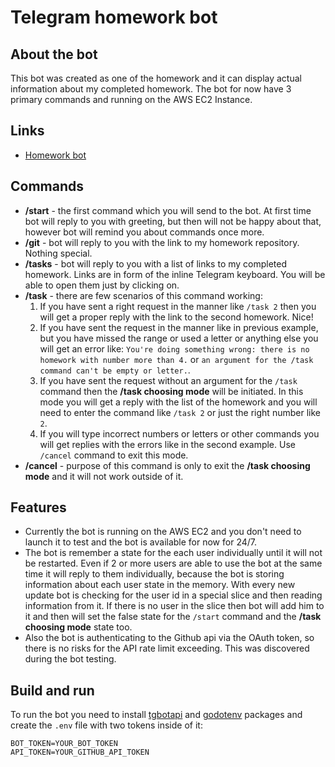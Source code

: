# Telegram homework bot
## About the bot
This bot was created as one of the homework and it can display actual information about my completed homework. The bot for now have 3 primary commands and running on the AWS EC2 Instance. 
## Links
* [Homework bot](https://t.me/RGHomeworkBot)
## Commands
* <b>/start</b> - the first command which you will send to the bot. At first time bot will reply to you with greeting, but then will not be happy about that, however bot will remind you about commands once more.
* <b>/git</b> - bot will reply to you with the link to my homework repository. Nothing special.
* <b>/tasks</b> - bot will reply to you with a list of links to my completed homework. Links are in form of the inline Telegram keyboard. You will be able to open them just by clicking on.
* <b>/task</b> - there are few scenarios of this command working:
   1. If you have sent a right request in the manner like ```/task 2``` then you will get a proper reply with the link to the second homework. Nice!
   2. If you have sent the request in the manner like in previous example, but you have missed the range or used a letter or anything else you will get an error like: ```You're doing something wrong: there is no homework with number more than 4.``` or ```an argument for the /task command can't be empty or letter.```.
   3. If you have sent the request without an argument for the ```/task``` command then the <b>/task choosing mode</b> will be initiated. In this mode you will get a reply with the list of the homework and you will need to enter the command like ```/task 2``` or just the right number like ```2```.
   4. If you will type incorrect numbers or letters or other commands you will get replies with the errors like in the second example. Use ```/cancel``` command to exit this mode.  
* <b>/cancel</b> - purpose of this command is only to exit the <b>/task choosing mode</b> and it will not work outside of it. 
## Features
* Currently the bot is running on the AWS EC2 and you don't need to launch it to test and the bot is available for now for 24/7. 
* The bot is remember a state for the each user individually until it will not be restarted. Even if 2 or more users are able to use the bot at the same time it will reply to them individually, because the bot is storing information about each user state in the memory. With every new update bot is checking for the user id in a special slice and then reading information from it. If there is no user in the slice then bot will add him to it and then will set the false state for the ```/start``` command and the <b>/task choosing mode</b> state too.
* Also the bot is authenticating to the Github api via the OAuth token, so there is no risks for the API rate limit exceeding. This was discovered during the bot testing.
## Build and run
To run the bot you need to install [tgbotapi](github.com/go-telegram-bot-api/telegram-bot-api) and [godotenv](github.com/joho/godotenv) packages and create the ```.env``` file with two tokens inside of it:
 ```
BOT_TOKEN=YOUR_BOT_TOKEN
API_TOKEN=YOUR_GITHUB_API_TOKEN
```
